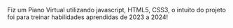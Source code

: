 Fiz um Piano Virtual utilizando javascript, HTML5, CSS3, o intuito do projeto foi para treinar habilidades aprendidas de 2023 a 2024!
